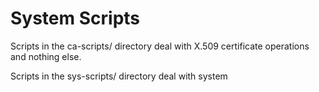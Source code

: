 # System Scripts

Scripts in the ca-scripts/ directory deal with X.509 certificate operations 
and nothing else.

Scripts in the sys-scripts/ directory deal with system 